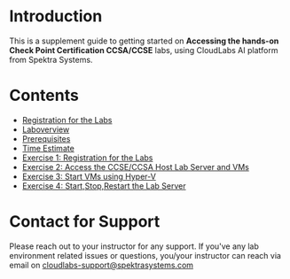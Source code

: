 # Introduction

This is a supplement guide to getting started on **Accessing the hands-on Check Point Certification CCSA/CCSE** labs, using CloudLabs AI platform from Spektra Systems. 



# Contents 

* [Registration for the Labs](./technical_deep_dive/Registration%20for%20the%20Labs.md#registration-for-the-labs)
* [Laboverview](./technical_deep_dive/LabOverview.md#lab-overview)
* [Prerequisites](./technical_deep_dive/Prerequisites.md#prerequisites)
* [Time Estimate](./technical_deep_dive/Time%20Estimate.md#time-estimate)
* [Exercise 1: Registration for the Labs](./technical_deep_dive/Exercise%201-Option-1%20Register%20via%20Signup%20URL.md#register-using-signup-link)
* [Exercise 2: Access the CCSE/CCSA Host Lab Server and VMs](./technical_deep_dive/Exercise%202-%20Access%20the%20CCSECCSA%20Host%20Lab%20Server%20and%20VMs.md#access-the-ccseccsa-host-lab-server-and-vms)
* [Exercise 3: Start VMs using Hyper-V](./technical_deep_dive/Exercise%203%20Start%20VMs%20using%20Hyper-V.md#exercise-3-start-vms-using-hyper-v-manager)
* [Exercise 4: Start,Stop,Restart the Lab Server](./technical_deep_dive/Exercise%204%20Start%2CStop%2CRestart%20the%20Lab%20Server.md#exercise-4-startstoprestart-the-lab-server)



# Contact for Support
Please reach out to your instructor for any support. If you've any lab environment related issues or questions, you/your instructor can reach via email on cloudlabs-support@spektrasystems.com 
